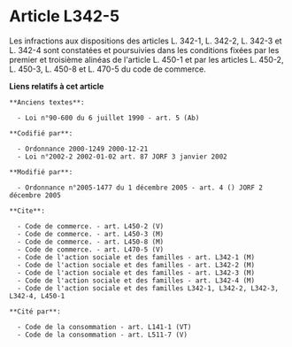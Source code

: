 # Article L342-5

Les infractions aux dispositions des articles L. 342-1, L. 342-2, L. 342-3 et L. 342-4 sont constatées et poursuivies dans
les conditions fixées par les premier et troisième alinéas de l'article L. 450-1 et par les articles L. 450-2, L. 450-3, L.
450-8 et L. 470-5 du code de commerce.

**Liens relatifs à cet article**

	**Anciens textes**:

	  - Loi n°90-600 du 6 juillet 1990 - art. 5 (Ab)

	**Codifié par**:

	  - Ordonnance 2000-1249 2000-12-21
	  - Loi n°2002-2 2002-01-02 art. 87 JORF 3 janvier 2002

	**Modifié par**:

	  - Ordonnance n°2005-1477 du 1 décembre 2005 - art. 4 () JORF 2 décembre 2005

	**Cite**:

	  - Code de commerce. - art. L450-2 (V)
	  - Code de commerce. - art. L450-3 (M)
	  - Code de commerce. - art. L450-8 (M)
	  - Code de commerce. - art. L470-5 (V)
	  - Code de l'action sociale et des familles - art. L342-1 (M)
	  - Code de l'action sociale et des familles - art. L342-2 (M)
	  - Code de l'action sociale et des familles - art. L342-3 (M)
	  - Code de l'action sociale et des familles - art. L342-4 (M)
	  - Code de l'action sociale et des familles L342-1, L342-2, L342-3, L342-4, L450-1

	**Cité par**:

	  - Code de la consommation - art. L141-1 (VT)
	  - Code de la consommation - art. L511-7 (V)
